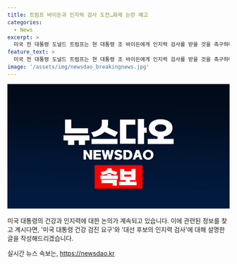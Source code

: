 ```yaml
---
title: 트럼프 바이든과 인지력 검사 도전…화제 논란 예고
categories:
  - News
excerpt: >
  미국 전 대통령 도널드 트럼프는 현 대통령 조 바이든에게 인지력 검사를 받을 것을 촉구하며 자신 또한 함께 받겠다고 밝혔다. 트럼프는 모든 대선 후보에게 의무적으로 인지력 검사와 적성 검사를 받아야 한다고 주장했다. 이는 바이든 대통령이 지난달 더듬는 발언을 한 것을 계기로 해당 논란이 이어진 것에 대한 반응으로 보인다.
feature_text: >
  미국 전 대통령 도널드 트럼프는 현 대통령 조 바이든에게 인지력 검사를 받을 것을 촉구하며 자신 또한 함께 받겠다고 밝혔다. 트럼프는 모든 대선 후보에게 의무적으로 인지력 검사와 적성 검사를 받아야 한다고 주장했다. 이는 바이든 대통령이 지난달 더듬는 발언을 한 것을 계기로 해당 논란이 이어진 것에 대한 반응으로 보인다.
image: '/assets/img/newsdao_breakingnews.jpg'
---
```


<p><img src="/assets/img/newsdao_breakingnews.jpg" alt="pcversion 속보" /></p>

<p>미국 대통령의 건강과 인지력에 대한 논의가 계속되고 있습니다. 이에 관련된 정보를 찾고 계시다면, '미국 대통령 건강 검진 요구'와 '대선 후보의 인지력 검사'에 대해 설명한 글을 작성해드리겠습니다.</p>
실시간 뉴스 속보는, <a href="https://newsdao.kr" rel="dofollow">https://newsdao.kr</a>



